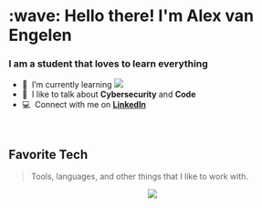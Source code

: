 <h1 align="left" id="macropower-title">:wave: Hello there! I'm Alex van Engelen</h1>
<h3 align="left">I am a student that loves to learn everything</h3>

- :seedling: &nbsp;I’m currently learning **<img src="https://skillicons.dev/icons?i=php,laravel" />**
- :speech_balloon: &nbsp;I like to talk about **Cybersecurity** and **Code**
- :computer: &nbsp;Connect with me on [**LinkedIn**](https://www.linkedin.com/in/alex-v-engelen "LinkedIn")

<br>

<h2 align="left" id="macropower-tech">Favorite Tech</h2>

> Tools, languages, and other things that I like to work with.

<p align="center">
  <a href="https://skillicons.dev">
    <img src="https://skillicons.dev/icons?i=html,css,sass,js,nodejs,react,bootstrap,tailwind,cs,dotnet,php,laravel,wordpress,mysql,discord,docker,git,linux&perline=9" />
  </a>
</p>
